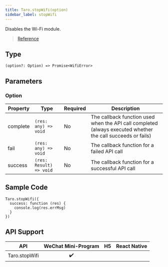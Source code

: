 ```yaml
---
title: Taro.stopWifi(option)
sidebar_label: stopWifi
---
```


Disables the Wi-Fi module.

> [Reference](https://developers.weixin.qq.com/miniprogram/dev/api/device/wifi/wx.stopWifi.html)

## Type

```tsx
(option?: Option) => Promise<WifiError>
```

## Parameters

### Option

<table>
  <thead>
    <tr>
      <th>Property</th>
      <th>Type</th>
      <th style={{ textAlign: "center"}}>Required</th>
      <th>Description</th>
    </tr>
  </thead>
  <tbody>
    <tr>
      <td>complete</td>
      <td><code>(res: any) =&gt; void</code></td>
      <td style={{ textAlign: "center"}}>No</td>
      <td>The callback function used when the API call completed (always executed whether the call succeeds or fails)</td>
    </tr>
    <tr>
      <td>fail</td>
      <td><code>(res: any) =&gt; void</code></td>
      <td style={{ textAlign: "center"}}>No</td>
      <td>The callback function for a failed API call</td>
    </tr>
    <tr>
      <td>success</td>
      <td><code>(res: Result) =&gt; void</code></td>
      <td style={{ textAlign: "center"}}>No</td>
      <td>The callback function for a successful API call</td>
    </tr>
  </tbody>
</table>

## Sample Code

```tsx
Taro.stopWifi({
  success: function (res) {
    console.log(res.errMsg)
  }
})
```

## API Support

|      API      | WeChat Mini-Program | H5 | React Native |
|:-------------:|:-------------------:|:--:|:------------:|
| Taro.stopWifi |         ✔️          |    |              |
